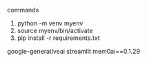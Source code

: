 commands
1. python -m venv myenv
2. source myenv/bin/activate
3. pip install -r requirements.txt

google-generativeai
streamlit
mem0ai==0.1.29